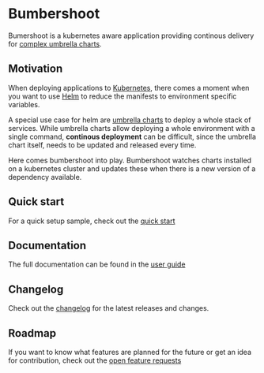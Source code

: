 # Bumbershoot

Bumershoot is a kubernetes aware application providing continous delivery for [complex umbrella charts](https://github.com/kubernetes/helm/blob/master/docs/charts_tips_and_tricks.md#complex-charts-with-many-dependencies).

## Motivation

When deploying applications to [Kubernetes](https://kubernetes.io), there comes a moment when you want to use 
[Helm](https://helm.sh) to reduce the manifests to environment specific variables. 

A special use case for helm are [umbrella charts](https://github.com/kubernetes/helm/blob/master/docs/charts_tips_and_tricks.md#complex-charts-with-many-dependencies) to deploy a whole stack of services. 
While umbrella charts allow deploying a whole environment with a single command, **continous deployment** can be difficult, since the umbrella chart itself, needs to be updated and released every time.

Here comes bumbershoot into play. 
Bumbershoot watches charts installed on a kubernetes cluster and updates these when there is a new version of a dependency available.

## Quick start

For a quick setup sample, check out the [quick start](docs/quick-start.md)

## Documentation

The full documentation can be found in the [user guide](docs/user-guide.md)

## Changelog 

Check out the [changelog](CHANGELOG.md) for the latest releases and changes.

## Roadmap

If you want to know what features are planned for the future or get an idea for contribution, check out the [open feature requests](https://github.com/deviceinsight/bumbershoot/issues?q=is%3Aissue+is%3Aopen+label%3Aenhancement)
